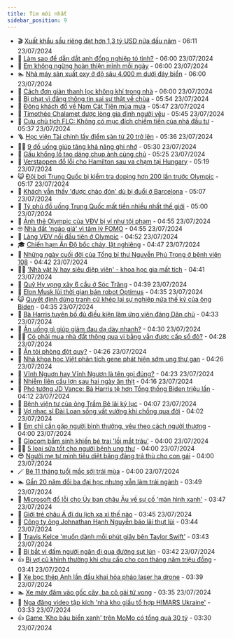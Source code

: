 ```yaml
---
title: Tim mới nhất
sidebar_position: 9
---
```


<!-- vnexpress-tin-moi-nhat:START -->
- 🎬 [Xuất khẩu sầu riêng đạt hơn 1,3 tỷ USD nửa đầu năm](https://vnexpress.net/xuat-khau-sau-rieng-dat-hon-1-3-ty-usd-nua-dau-nam-4773216.html) - 06:11 23/07/2024
- 🐎 [Làm sao để dẫn dắt anh đồng nghiệp tỏ tình?](https://vnexpress.net/lam-sao-de-dan-dat-anh-dong-nghiep-to-tinh-4773165.html) - 06:00 23/07/2024
- 🦍 [Em không ngừng hoàn thiện mình mỗi ngày](https://vnexpress.net/em-khong-ngung-hoan-thien-minh-moi-ngay-4773158.html) - 06:00 23/07/2024
- 🏊 [Nhà máy sản xuất oxy ở độ sâu 4.000 m dưới đáy biển](https://vnexpress.net/nha-may-san-xuat-oxy-o-do-sau-4-000-m-duoi-day-bien-4773107.html) - 06:00 23/07/2024
- 🎊 [Cách đơn giản thanh lọc không khí trong nhà](https://vnexpress.net/cach-don-gian-thanh-loc-khong-khi-trong-nha-4773281.html) - 06:00 23/07/2024
- 🎃 [Bị phạt vì đăng thông tin sai sự thật về chùa](https://vnexpress.net/bi-phat-vi-dang-thong-tin-sai-su-that-ve-chua-4773280.html) - 05:54 23/07/2024
- 🧰 [Đông khách đổ về Nam Cát Tiên mùa mưa](https://vnexpress.net/dong-khach-do-ve-nam-cat-tien-mua-mua-4773163.html) - 05:47 23/07/2024
- 🔭 [Timothée Chalamet được lòng gia đình người yêu](https://vnexpress.net/timothee-chalamet-duoc-long-gia-dinh-nguoi-yeu-4773015.html) - 05:45 23/07/2024
- 🫶 [Cựu chủ tịch FLC: Không có mục đích chiếm tiền của nhà đầu tư](https://vnexpress.net/cuu-chu-tich-flc-khong-co-muc-dich-chiem-tien-cua-nha-dau-tu-4773201.html) - 05:37 23/07/2024
- 🪜 [Học viện Tài chính lấy điểm sàn từ 20 trở lên](https://vnexpress.net/hoc-vien-tai-chinh-lay-diem-san-tu-20-tro-len-4773228.html) - 05:36 23/07/2024
- 👨‍🏫 [9 đồ uống giúp tăng khả năng ghi nhớ](https://vnexpress.net/9-do-uong-giup-tang-kha-nang-ghi-nho-4773194.html) - 05:30 23/07/2024
- 🎊 [Gấu khổng lồ tạo dáng chụp ảnh cùng chủ](https://vnexpress.net/gau-khong-lo-tao-dang-chup-anh-cung-chu-4771051.html) - 05:25 23/07/2024
- 🎊 [Verstappen đổ lỗi cho Hamilton sau va chạm tại Hungary](https://vnexpress.net/verstappen-do-loi-cho-hamilton-sau-va-cham-tai-hungary-4773282.html) - 05:19 23/07/2024
- 😺 [Đội bơi Trung Quốc bị kiểm tra doping hơn 200 lần trước Olympic](https://vnexpress.net/doi-boi-trung-quoc-bi-kiem-tra-doping-hon-200-lan-truoc-olympic-4773170.html) - 05:17 23/07/2024
- 🐘 [Khách vẫn thấy &#39;được chào đón&#39; dù bị đuổi ở Barcelona](https://vnexpress.net/khach-van-thay-duoc-chao-don-du-bi-duoi-o-barcelona-4773140.html) - 05:07 23/07/2024
- 🌁 [Tỷ phú đồ uống Trung Quốc mất tiền nhiều nhất thế giới](https://vnexpress.net/ty-phu-do-uong-trung-quoc-mat-tien-nhieu-nhat-the-gioi-4773203.html) - 05:00 23/07/2024
- 🐲 [Ảnh thẻ Olympic của VĐV bị ví như tội phạm](https://vnexpress.net/anh-the-olympic-cua-vdv-bi-vi-nhu-toi-pham-4773229.html) - 04:55 23/07/2024
- 🤓 [Nhà đất &#39;ngáo giá&#39; vì tâm lý FOMO](https://vnexpress.net/nha-dat-ngao-gia-vi-tam-ly-fomo-4773259.html) - 04:55 23/07/2024
- 💪 [Làng VĐV nổi đầu tiên ở Olympic](https://vnexpress.net/lang-vdv-noi-dau-tien-o-olympic-4773249.html) - 04:52 23/07/2024
- 🎓 [Chiến hạm Ấn Độ bốc cháy, lật nghiêng](https://vnexpress.net/chien-ham-an-do-boc-chay-lat-nghieng-4773230.html) - 04:47 23/07/2024
- 🫣 [Những ngày cuối đời của Tổng bí thư Nguyễn Phú Trọng ở bệnh viện 108](https://vnexpress.net/nhung-ngay-cuoi-doi-cua-tong-bi-thu-nguyen-phu-trong-o-benh-vien-108-4773128.html) - 04:42 23/07/2024
- 🧑‍💻 [&#39;Nhà vật lý hay siêu điệp viên&#39; - khoa học gia mất tích](https://vnexpress.net/nha-vat-ly-hay-sieu-diep-vien-khoa-hoc-gia-mat-tich-4771645.html) - 04:41 23/07/2024
- 🐲 [Quỹ Hy vọng xây 6 cầu ở Sóc Trăng](https://vnexpress.net/quy-hy-vong-xay-6-cau-o-soc-trang-4773181.html) - 04:39 23/07/2024
- 🌝 [Elon Musk lùi thời gian bán robot Optimus](https://vnexpress.net/elon-musk-lui-thoi-gian-ban-robot-optimus-4773217.html) - 04:35 23/07/2024
- 😺 [Quyết định dừng tranh cử khép lại sự nghiệp nửa thế kỷ của ông Biden](https://vnexpress.net/quyet-dinh-dung-tranh-cu-khep-lai-su-nghiep-nua-the-ky-cua-ong-biden-4772929.html) - 04:35 23/07/2024
- 🐎 [Bà Harris tuyên bố đủ điều kiện làm ứng viên đảng Dân chủ](https://vnexpress.net/ba-harris-tuyen-bo-du-dieu-kien-lam-ung-vien-dang-dan-chu-4773240.html) - 04:33 23/07/2024
- 🎡 [Ăn uống gì giúp giảm đau dạ dày nhanh?](https://vnexpress.net/an-uong-gi-giup-giam-dau-da-day-nhanh-4773204.html) - 04:30 23/07/2024
- 👨‍🏫 [Có phải mua nhà đất thông qua vi bằng vẫn được cấp sổ đỏ?](https://vnexpress.net/co-phai-sap-toi-mua-nha-dat-thong-qua-vi-bang-se-duoc-cap-so-do-4773248.html) - 04:28 23/07/2024
- 🦆 [Ăn tỏi phòng đột quỵ?](https://vnexpress.net/an-toi-phong-dot-quy-4773079.html) - 04:26 23/07/2024
- 🚦 [Nhà khoa học Việt phân tích gene phát hiện sớm ung thư gan](https://vnexpress.net/nha-khoa-hoc-viet-phan-tich-gene-phat-hien-som-ung-thu-gan-4769644.html) - 04:26 23/07/2024
- 💫 [Vĩnh Nguơn hay Vĩnh Ngươn là tên gọi đúng?](https://vnexpress.net/vinh-nguon-hay-vinh-nguon-la-ten-goi-dung-4773138.html) - 04:23 23/07/2024
- 🎉 [Nhiễm liên cầu lợn sau hai ngày ăn thịt](https://vnexpress.net/nhiem-lien-cau-lon-sau-hai-ngay-an-thit-4773129.html) - 04:16 23/07/2024
- 🌋 [Phó tướng JD Vance: Bà Harris tệ hơn Tổng thống Biden triệu lần](https://vnexpress.net/pho-tuong-jd-vance-ba-harris-te-hon-tong-thong-biden-trieu-lan-4773125.html) - 04:12 23/07/2024
- 🤖 [Bệnh viện tư của ông Trầm Bê lãi kỷ lục](https://vnexpress.net/benh-vien-tu-cua-ong-tram-be-lai-ky-luc-4773215.html) - 04:07 23/07/2024
- 🦏 [Vợ nhạc sĩ Đài Loan sống vất vưởng khi chồng qua đời](https://vnexpress.net/vo-nhac-si-dai-loan-song-vat-vuong-khi-chong-qua-doi-4773191.html) - 04:02 23/07/2024
- 🦩 [Em chỉ cần gặp người bình thường, yêu theo cách người thương](https://vnexpress.net/em-chi-can-gap-nguoi-binh-thuong-yeu-theo-cach-nguoi-thuong-4773159.html) - 04:00 23/07/2024
- 👺 [Glocom bẩm sinh khiến bé trai &#39;lồi mắt trâu&#39;](https://vnexpress.net/glocom-bam-sinh-khien-be-trai-loi-mat-trau-4773222.html) - 04:00 23/07/2024
- 🧑‍🏫 [5 loại sữa tốt cho người bệnh ung thư](https://vnexpress.net/5-loai-sua-tot-cho-nguoi-benh-ung-thu-4773212.html) - 04:00 23/07/2024
- 😎 [Người mẹ tự mình tiêu diệt băng đảng trả thù cho con gái](https://vnexpress.net/nguoi-me-tu-minh-tieu-diet-bang-dang-tra-thu-cho-con-gai-4773210.html) - 04:00 23/07/2024
- 🪄 [Bé 11 tháng tuổi mắc sởi trái mùa](https://vnexpress.net/be-11-thang-tuoi-mac-soi-trai-mua-4773182.html) - 04:00 23/07/2024
- 🏊 [Gần 20 năm đổi ba đại học nhưng vẫn làm trái ngành](https://vnexpress.net/gan-20-nam-doi-ba-dai-hoc-nhung-van-lam-trai-nganh-4773152.html) - 03:49 23/07/2024
- 💃 [Microsoft đổ lỗi cho Ủy ban châu Âu về sự cố &#39;màn hình xanh&#39;](https://vnexpress.net/microsoft-do-loi-cho-uy-ban-chau-au-ve-su-co-man-hinh-xanh-4773134.html) - 03:47 23/07/2024
- 🦆 [Giới trẻ châu Á đi du lịch xa xỉ thế nào](https://vnexpress.net/gioi-tre-chau-a-di-du-lich-xa-xi-the-nao-4773045.html) - 03:45 23/07/2024
- 🎊 [Công ty ông Johnathan Hạnh Nguyễn báo lãi thụt lùi](https://vnexpress.net/cong-ty-ong-johnathan-hanh-nguyen-bao-lai-thut-lui-4773196.html) - 03:44 23/07/2024
- 👺 [Travis Kelce &#39;muốn dành mỗi phút giây bên Taylor Swift&#39;](https://vnexpress.net/travis-kelce-muon-danh-moi-phut-giay-ben-taylor-swift-4773151.html) - 03:43 23/07/2024
- 🎡 [Bị bắt vì đấm người ngăn đi qua đường sụt lún](https://vnexpress.net/bi-bat-vi-dam-nguoi-ngan-di-qua-duong-sut-lun-4773193.html) - 03:42 23/07/2024
- 👍 [Bị vợ cũ khinh thường khi chu cấp cho con tháng năm triệu đồng](https://vnexpress.net/bi-vo-cu-khinh-thuong-khi-chu-cap-cho-con-thang-nam-trieu-dong-4773144.html) - 03:41 23/07/2024
- 🐎 [Xe bọc thép Anh lần đầu khai hỏa pháo laser hạ drone](https://vnexpress.net/xe-boc-thep-anh-lan-dau-khai-hoa-phao-laser-ha-drone-4773141.html) - 03:39 23/07/2024
- 🏊 [Xe máy đâm vào gốc cây, ba cô gái tử vong](https://vnexpress.net/xe-may-dam-vao-goc-cay-ba-co-gai-tu-vong-4773187.html) - 03:35 23/07/2024
- 🦩 [Nga đăng video tập kích &#39;nhà kho giấu tổ hợp HIMARS Ukraine&#39;](https://vnexpress.net/nga-dang-video-tap-kich-nha-kho-giau-to-hop-himars-ukraine-4773168.html) - 03:33 23/07/2024
- 👍 [Game &#39;Kho báu biển xanh&#39; trên MoMo có tổng quà 30 tỷ](https://vnexpress.net/game-kho-bau-bien-xanh-tren-momo-co-tong-qua-30-ty-4771353.html) - 03:30 23/07/2024<!-- vnexpress-tin-moi-nhat:END -->
